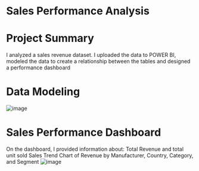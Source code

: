 # Sales Performance Analysis

# Project Summary
I analyzed a sales revenue dataset. I uploaded 
the data to POWER BI, modeled the data to create a relationship between the tables and designed a performance dashboard

# Data Modeling
![image](https://github.com/amiegirl/Data_Analyst_Portfolio_Projects/assets/81017006/7400ca9d-e5b1-4167-b105-4c413a562995)

# Sales Performance Dashboard
On the dashboard, I provided information about:
Total Revenue and total unit sold
Sales Trend
Chart of Revenue by Manufacturer, Country, Category, and Segment
![image](https://github.com/amiegirl/Data_Analyst_Portfolio_Projects/assets/81017006/7ea29b35-6416-4b53-b7cf-804d9c24b895)

